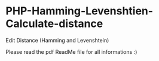 # PHP-Hamming-Levenshtien-Calculate-distance
Edit Distance (Hamming and Levenshtein)

Please read the pdf ReadMe file for all informations :)
